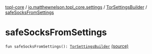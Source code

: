 [topl-core](../../index.md) / [io.matthewnelson.topl_core.settings](../index.md) / [TorSettingsBuilder](index.md) / [safeSocksFromSettings](./safe-socks-from-settings.md)

# safeSocksFromSettings

`fun safeSocksFromSettings(): `[`TorSettingsBuilder`](index.md) [(source)](https://github.com/05nelsonm/TorOnionProxyLibrary-Android/blob/master/topl-core/src/main/java/io/matthewnelson/topl_core/settings/TorSettingsBuilder.kt#L639)